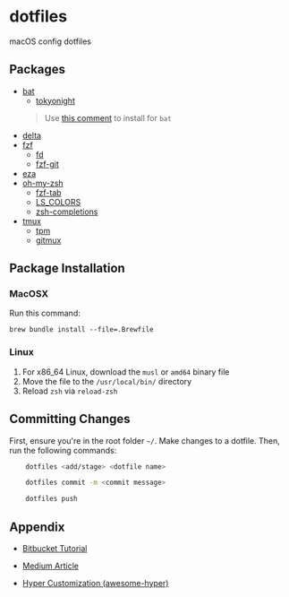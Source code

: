 # dotfiles
macOS config dotfiles

## Packages

- [bat](https://github.com/sharkdp/bat?tab=readme-ov-file#installation)
    - [tokyonight](https://github.com/folke/tokyonight.nvim?tab=readme-ov-file#-installation)
    > Use [this comment](https://github.com/folke/tokyonight.nvim/issues/23#issuecomment-1581586548) to install for `bat`
- [delta](https://dandavison.github.io/delta/installation.html)
- [fzf](https://github.com/junegunn/fzf?tab=readme-ov-file#installation)
    - [fd](https://github.com/sharkdp/fd?tab=readme-ov-file#installation)
    - [fzf-git](https://github.com/trapd00r/LS_COLORS?tab=readme-ov-file#installation)
- [eza](https://github.com/eza-community/eza?tab=readme-ov-file#installation)
- [oh-my-zsh](https://github.com/ohmyzsh/ohmyzsh/?tab=readme-ov-file#basic-installation)
    - [fzf-tab](https://github.com/Aloxaf/fzf-tab?tab=readme-ov-file#install)
    - [LS_COLORS](https://github.com/trapd00r/LS_COLORS?tab=readme-ov-file#installation)
    - [zsh-completions](https://github.com/zsh-users/zsh-completions?tab=readme-ov-file#using-zsh-frameworks)
- [tmux](https://github.com/tmux/tmux/wiki/Installing)
    - [tpm](https://github.com/tmux-plugins/tpm?tab=readme-ov-file#installation)
    - [gitmux](https://github.com/arl/gitmux?tab=readme-ov-file#installing)

## Package Installation

### MacOSX

Run this command:

```
brew bundle install --file=.Brewfile
```

### Linux

1. For x86_64 Linux, download the `musl` or `amd64` binary file
2. Move the file to the `/usr/local/bin/` directory
3. Reload `zsh` via `reload-zsh`

## Committing Changes

First, ensure you're in the root folder `~/`. Make changes to a dotfile. Then, run the following commands:

```sh
    dotfiles <add/stage> <dotfile name>
```

```sh
    dotfiles commit -m <commit message>
```

```sh
    dotfiles push
```


## Appendix

- [Bitbucket Tutorial](https://www.atlassian.com/git/tutorials/dotfiles)

- [Medium Article](https://fwuensche.medium.com/how-to-manage-your-dotfiles-with-git-f7aeed8adf8b)

- [Hyper Customization (awesome-hyper)](https://github.com/bnb/awesome-hyper)
